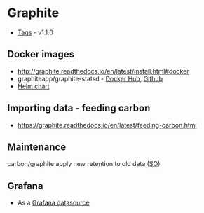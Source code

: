 # Graphite

* [Tags](http://graphite.readthedocs.io/en/latest/tags.html) - v1.1.0

## Docker images

* <http://graphite.readthedocs.io/en/latest/install.html#docker>
* graphiteapp/graphite-statsd - [Docker Hub](https://hub.docker.com/r/graphiteapp/graphite-statsd/), [Github](https://github.com/graphite-project/docker-graphite-statsd)
* [Helm chart](https://github.com/kiwigrid/helm-charts/tree/master/charts/graphite)

## Importing data - feeding carbon

* <https://graphite.readthedocs.io/en/latest/feeding-carbon.html>

## Maintenance

carbon/graphite apply new retention to old data ([SO](https://stackoverflow.com/questions/30106553/carbon-graphite-apply-new-retention-to-old-data))

## Grafana

* As a [Grafana datasource](https://grafana.com/docs/features/datasources/graphite/)